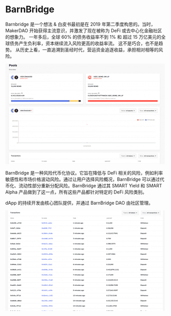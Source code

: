 # BarnBridge

<p>Barnbridge 是一个想法 &amp; 白皮书最初是在 2019 年第二季度构思的。当时，MakerDAO 开始获得主流意识，并激发了现在被称为 DeFi 或去中心化金融社区的想象力。 一年多后，全球 60% 的债务收益率不到 1% 和 超过 15 万亿美元的全球债务产生负利率，资本继续流入风险更高的收益率流。 这不是巧合，也不是趋势。 从历史上看，一直追溯到圣经时代，营运资金追逐收益，承担相对相等的风险。</p>

![idngg](idngg.png)

BarnBridge 是一种风险代币化协议。它旨在降低与 DeFi 相关的风险，例如利率敏感性和市场价格波动风险。通过让用户选择风险概况，BarnBridge 可以通过代币化、流动性部分重新分配风险。BarnBridge 通过其 SMART Yield 和 SMART Alpha 产品做到了这一点，所有这些产品都针对特定的 DeFi 风险类别。

dApp 的持续开发由核心团队提供，并通过 BarnBridge DAO 由社区管理。

![odnmsoif](odnmsoif.png)
